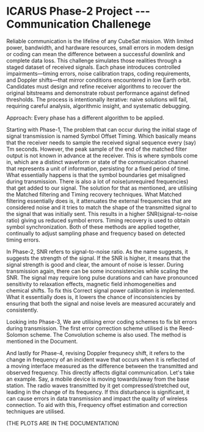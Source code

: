 # ICARUS Phase-2 Project --- Communication Challenege
Reliable communication is the lifeline of any CubeSat mission. With limited power, bandwidth, and  hardware resources, small errors in modem design or coding can mean the difference between a  successful downlink and complete data loss.  This challenge simulates those realities through a staged dataset of received signals. Each phase  introduces controlled impairments—timing errors, noise calibration traps, coding requirements, and  Doppler shifts—that mirror conditions encountered in low Earth orbit.  Candidates must design and refine receiver algorithms to recover the original bitstreams and  demonstrate robust performance against defined thresholds. The process is intentionally iterative:  naive solutions will fail, requiring careful analysis, algorithmic insight, and systematic debugging. 

Approach: Every phase has a different algorithm to be applied. 

Starting with Phase-1, 
                      The problem that can occur during the initial stage of signal transmission is named Symbol Offset Timing. Which basically means that the receiver needs to sample the received signal sequence every (say) Tm seconds. However, the peak sample of the end of the matched filter output is not known in advance at the receiver.
                      This is where symbols come in, which are a distinct waveform or state of the communication channel that represents a unit of information, persisting for a fixed period of time. What essentially happens is that the symbol boundaries get misaligned during transmission. There is also a lot of noise(unrequired frequencies) that get added to our signal. 
                      The solution for that as mentioned, are utilising the Matched filtering and Timing recovery techniques. 
                      What Matched filtering essentially does is, it attenuates the external frequencies that are considered noise and it tries to match the shape of the transmitted signal to the signal that was initially sent. This results in a higher SNR(signal-to-noise ratio) giving us reduced symbol errors.
                      Timing recovery is used to obtain symbol synchronization. 
                      Both of these methods are applied together, continually to adjust sampling phase and frequency based on detected timing errors.

In Phase-2, 
                    SNR refers to signal-to-noise ratio. As the name suggests, it suggests the strength of the signal. If the SNR is higher, it means that the signal strength is good and clear, the amount of noise is lesser. During transmission again, there can be some inconsistencies while scaling the SNR. The signal may require long pulse durations and can have pronounced sensitivity to relaxation effects, magnetic field inhomogeneities and chemical shifts. 
                    To fix this Correct signal power calibration is implemented. What it essentially does is, it lowers the chance of inconsistencies by ensuring that both the signal and noise levels are measured accurately and consistently.

Looking into Phase-3, 
                    We are utilising error coding schemes to fix bit errors during transmission.
                    The first error correction scheme utilised is the Reed-Solomon scheme. 
                    The Convolution scheme is also used. The method is mentioned in the Document.

And lastly for Phase-4,
                    revising Doppler frequnecy shift, it refers to the change in frequency of an incident wave that occurs when it is reflected of a moving interface measured as the difference between the transmitted and observed frequency. 
                    This directly affects digital communication. Let's take an example. Say, a mobile device is moving towards/away from the base station. The radio waves transmitted by it get compressed/stretched out, leading in the change of its frequency. If this disturbance is significant, it can cause errors in data transmission and impact the quality of wireless connection. 
                    To aid with this, Frequency offset estimation and correction techniques are utilised. 


(THE PLOTS ARE IN THE DOCUMENTATION)
